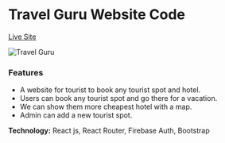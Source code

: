 # Travel Guru Website Code

[Live Site](https://travel-guru-maruf.web.app/ "Travel Guru Live Site Link.")   

![Travel Guru](https://i.ibb.co/t3Pr1Zb/travel-guru.png)

### Features  
* A website for tourist to book any tourist spot and hotel.
* Users can book any tourist spot and go there for a vacation. 
* We can show them more cheapest hotel with a map.
* Admin can add a new tourist spot.

__Technology:__ React js, React Router, Firebase Auth, Bootstrap            

 

